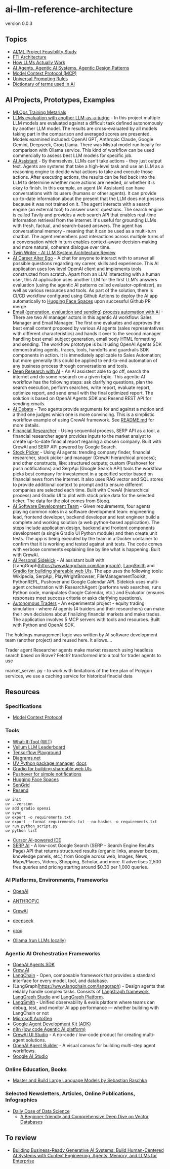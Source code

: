 # ai-llm-reference-architecture

version 0.0.3

## Topics
- [AI/ML Project Feasibility Study](./Feasibility_Study.md)
- [FTI Architecture](./FTI_Architecture.md)
- [How LLMs Actually Work](./How_LLMs_Work.md)
- [AI Agents, Agentic AI Systems, Agentic Design Patterns](./Agents.md)
- [Model Context Protocol (MCP)](./MCP.md)
- [Universal Prompting Rules](./Prompting.md)
- [Dictionary of terms used in AI](./Dictionary.md)

## AI Projects, Prototypes, Examples
- [MLOps Training Metarials](https://github.com/ksatola/cerebro-agh)
- [LLMs evaluation with another LLM-as-a-judge](./examples/LLM_evaluation_with_LLM_as_a_judge.ipynb) - In this project multiple LLM models are evaluated against a difficult task defined autonomously by another LLM model. The results are cross-evaluated by all models taking part in the comparison and averaged scores are presented. Models examined included: OpenAI GPT, Anthropic Claude, Google Gemini, Deepseek, Groq Llama. There was Mistral model run locally for comparison with Ollama service. This kind of workflow can be used commercially to assess best LLM models for specific job.
- [AI Assistant](https://github.com/ksatola/ai-llm-agent-example) - By themselves, LLMs can't take actions - they just output text. Agents are systems that take a high-level task and use an LLM as a reasoning engine to decide what actions to take and execute those actions. After executing actions, the results can be fed back into the LLM to determine whether more actions are needed, or whether it is okay to finish. In this example, an agent (AI Assistant) can have conversations with its users (humans or other agents). It can provide up-to-date information about the present that the LLM does not possess because it was not trained on it. The agent interacts with a search engine (an external tool) to answer users' questions. The search engine is called Tavily and provides a web search API that enables real-time information retrieval from the internet. It's useful for grounding LLMs with fresh, factual, and search-based answers. The agent has conversational memory - meaning that it can be used as a multi-turn chatbot. The agent remembers past interactions across multiple turns of a conversation which in turn enables context-aware decision-making and more natural, coherent dialogue over time.
- [Twin Writer - AI LLM System Architecture Review](https://github.com/ksatola/ai-llm-twin-writer)
- [AI Career Alter Ego](https://github.com/ksatola/ai-career-alter-ego) - A chat for anyone to interact with to answer all possible questions regarding my career, skills and experience. This AI application uses low level OpenAI client and implements tools constructed from scratch. Apart from an LLM interacting with a human user, this AI application uses another LLM for the first LLM's answers evaluation (using the agentic AI patterns called evaluator-optimizer), as well as various resources and tools. As part of the solution, there is CI/CD workflow configured using Github Actions to deploy the AI app automatically to [Hugging Face Spaces](https://huggingface.co/spaces/ksatola/career_chat) upon successful Github PR merge.
- [Email (generation, evaluation and sending) process automation with AI](./examples/Email_process_automation_with_AI.ipynb) - There are two AI manager actors in this agentic AI workflow: Sales Manager and Email Manager. The first one evaluates and approves the best email content proposed by various AI agents (sales representatives with different characteristics) and hands it over to the second manager handling best email subject generation, email body HTML formatting and sending. The workflow prototype is built using OpenAI Agents SDK demonstrating agents, traces, tools, handoffs and guardrails SDK components in action. It is immediately applicable to Sales Automation; but more generally this could be applied to end-to-end automation of any business process through conversations and tools.
- [Deep Research with AI](https://github.com/ksatola/ai-deep-research) - An AI assistent able to go off, search the internet and do some research on a given topic. This agentic AI workflow has the following steps: ask clarifying questions, plan the search execution, perform searches, write report, evaluate report, optimize report, and send email with the final optimized report. The solution is based on OpenAI Agents SDK and Resend REST API for sending emails.
- [AI Debate](./examples/crewai_debate) - Two agents provide arguments for and against a motion and a third one judges which one is more convincing. This is a simplistic workflow example of using CrewAI framework. See [README.md](./examples/crewai_debate/README.md) for more details.
- [Financial Researcher](./examples/crewai_financial_researcher) - Using sequential process, SERP API as a tool, a financial researcher agent provides inputs to the market analyst to create up-to-date finacial report regaring a chosen company. Built with CrewAI and SERP API powered by Google Search.
- [Stock Picker](./examples/crewai_stock_picker) - Using AI agents: trending company finder, financial researcher, stock picker and manager (CrewAI hierarchical process); and other constructs, like: structured outputs; custom (Pushover for push notifications) and SerpApi (Google Search API) tools the workflow picks best company for investement in a specified sector based on financial news from the internet. It also uses RAG vector and SQL stores to provide additional context to prompt and to ensure different companies are selected each time. Built with CrewAI (hierarchical process) and Gradio UI to plot with stock price data for the selected ticker. The data for the plot comes from Stooq.
- [AI Software Development Team](https://github.com/ksatola/ai-soft-dev-team) - Given requirements, four agents playing common roles in a software development team: engineering lead, frontend developer, backend developer and test engineer build a complete and working solution (a web python-based application). The steps include application design, backend and frontent components development (a single Gradio UI Python module) and then create unit tests. The app is being executed by the team in a Docker container to confirm that it is working and tested against unit tests. The code comes with verbose comments explaining line by line what is happening. Built with CrewAI.
- [AI Personal Sidekick](./examples/langgraph_sidekick) - AI assistant built with [LangGraph]https://www.langchain.com/langgraph), [LangSmith](https://www.langchain.com/langsmith) and [Gradio for building shareable web UIs](https://www.gradio.app/). The app uses the following tools: Wikipedia, SerpApi, PlayWrightBrowser, FileManagementToolkit, PythonREPL, Pushover and Google Calendar API. Sidekick uses multi-agent orchestration with ResearchAgent (performs web searches, runs Python code, manipulates Google Calendar, etc.) and Evaluator (ensures responses meet success criteria or asks clarifying questions).
- [Autonomous Traders]() - An experimental project - equity trading simulation - where AI agents (4 traiders and their researchers) can make their own decisions about finalizing financial markets and make trades. The application involves 5 MCP servers with tools and resources. Built with Python and OpenAI SDK.

The holdings management logic was written by AI software development team (another project) and reused here. It allows....

Trader agent
Researcher agents make market research using headless search based on Brave? Fetch? transformed into a tool for trader agents to use

market_server. py - to work with limitations of the free plan of Polygon services, we use a caching service for historical finacial data


## Resources

### Specifications
- [Model Context Protocol](https://github.com/modelcontextprotocol)

### Tools
- [What-If-Tool (WIT)](https://pair-code.github.io/what-if-tool/)
- [Vellum LLM Leaderboard](https://www.vellum.ai/llm-leaderboard)
- [Tensorflow Playground](https://playground.tensorflow.org/)
- [Diagrams.net](https://app.diagrams.net/)
- [UV Python package manager](https://github.com/astral-sh/uv), [docs](https://docs.astral.sh/uv/)
- [Gradio for building shareable web UIs](https://www.gradio.app/)
- [Pushover for simple notifications](https://pushover.net/)
- [Hugging Face Spaces](https://huggingface.co/)
- [SenGrid](https://sendgrid.com/en-us)
- [Resend](https://resend.com/)

```
uv init
uv --version
uv add gradio openai
uv sync
uv export -o requirements.txt
uv export --format requirements-txt --no-hashes -o requirements.txt
uv run python_script.py
uv python list
```

- [Cursor AI-powered IDE](https://cursor.com/)
- [SERP AI](https://serper.dev/) - A low-cost Google Search (SERP - Search Engine Results Page) API that returns structured results (organic links, answer boxes, knowledge panels, etc.) from Google across web, Images, News, Maps/Places, Videos, Shopping, Scholar, and more. It advertises 2,500 free queries and pricing starting around $0.30 per 1,000 queries.


### AI Platforms, Environments, Frameworks
- [OpenAI](https://platform.openai.com/)
- [ANTHROP\C](https://www.anthropic.com/)
- [CrewAI ](https://www.crewai.com/)

- [deepseek](https://www.deepseek.com/en)
- [groq](https://groq.com/)
- [Ollama (run LLMs locally)](https://ollama.com/)


### Agentic AI Orchestration Frameworks
- [OpenAI Agents SDK](https://github.com/openai/openai-agents-python)
- [Crew AI](https://www.crewai.com/)
- [LangChain](https://www.langchain.com/langchain) - Open, composable framework that provides a standard interface for every model, tool, and database.
- [LangGraph]https://www.langchain.com/langgraph) - Design agents that reliably handle complex tasks. Consists of [LangGraph framework](https://www.langchain.com/langgraph), [LangGraph Studio](https://docs.langchain.com/langgraph-platform/langgraph-studio) and [LangGraph Platform](https://www.langchain.com/langgraph-platform).
- [LangSmith](https://www.langchain.com/langsmith) - Unified observability & evals platform where teams can debug, test, and monitor AI app performance — whether building with LangChain or not
- [Microsoft AutoGen]()
- [Google Agent Development Kit (ADK)](https://google.github.io/adk-docs/)
- [n8n (low code Agentic AI platform)](https://n8n.io/)
- [CrewAI UI Studio](https://github.com/strnad/CrewAI-Studio) - A no-code / low-code product for creating multi-agent solutions.
- [OpenAI Agent Builder](https://platform.openai.com/docs/guides/agent-builder) - A visual canvas for building multi-step agent workflows.
- [Google AI Studio](https://aistudio.google.com/)


### Online Education, Books
- [Master and Build Large Language Models by Sebastian Raschka](https://www.manning.com/livevideo/master-and-build-large-language-models)


### Selected Newsletters, Articles, Online Publications, Infographics
- [Daily Dose of Data Science](https://www.dailydoseofds.com/)
  - [A Beginner-friendly and Comprehensive Deep Dive on Vector Databases](https://www.dailydoseofds.com/a-beginner-friendly-and-comprehensive-deep-dive-on-vector-databases)



## To review
- [Building Business-Ready Generative AI Systems: Build Human-Centered AI Systems with Context Engineering, Agents, Memory, and LLMs for Enterprise](https://www.packtpub.com/en-us/product/building-business-ready-generative-ai-systems-9781837020683)
